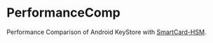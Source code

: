 # PerformanceComp
Performance Comparison of Android KeyStore with [SmartCard-HSM](https://www.smartcard-hsm.com/).
